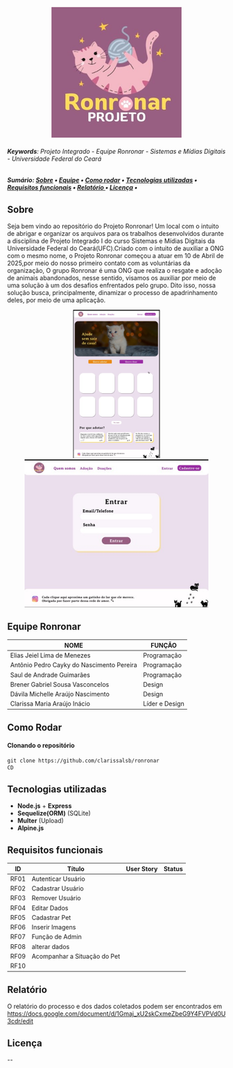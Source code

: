 <div align="center" name="inicio">
 <a href="*"><img title="Logo Projeto Ronronar" src="Imagens/Logo Projeto Ronronar.jpg" style="width:300px;" />
 </a>
</div>

###### **Keywords**: Projeto Integrado - Equipe Ronronar - Sistemas e Mídias Digitais - Universidade Federal do Ceará

<h5>
    Sumário:
    <a href="#sobre">Sobre</a> •
    <a href="#equipe">Equipe</a> •
    <a href="#rodar">Como rodar</a> •
    <a href="#tecnologias">Tecnologias utilizadas</a> •
    <a href="#requisitos">Requisitos funcionais</a> •
    <a href="#documento">Relatório </a> •
    <a href="#license"> Licença</a> • 
</h5>

<a name="sobre"></a>

 ## Sobre

 Seja bem vindo ao repositório do Projeto Ronronar! Um local com o intuito de abrigar e organizar os arquivos para os trabalhos desenvolvidos durante a disciplina de Projeto Integrado I do curso Sistemas e Mídias Digitais da Universidade Federal do Ceará(UFC).Criado com o intuito de auxiliar a ONG com o mesmo nome, o Projeto Ronronar começou a atuar em 10 de Abril de 2025,por meio do nosso primeiro contato com as voluntárias da organização, O grupo Ronronar é uma ONG que realiza o resgate e adoção de animais abandonados, nesse sentido, visamos os auxiliar por meio de uma solução à um dos desafios enfrentados pelo grupo. Dito isso, nossa solução busca, principalmente, dinamizar o processo de apadrinhamento deles, por meio de uma aplicação.

 <div align="center" name="mockups">
  <a href="*"><img title="rascunho da homepage"src="Imagens/Homepage rascunho.jpeg" style="width:200px;"></a>
  <a href="*"><img title="rascunho do login"src="Imagens/Login rascunho.jpeg" style="height:340px;"></a>
 </div>

<a name="equipe"></a>

 ## Equipe Ronronar

 | NOME                                     | FUNÇÃO                 |
 | -----------------------------------------| -----------------------|
 | Elias Jeiel Lima de Menezes              | Programação            |
 | Antônio Pedro Cayky do Nascimento Pereira| Programação            |
 | Saul de Andrade Guimarães                | Programação            |
 | Brener Gabriel Sousa Vasconcelos         | Design                 |
 | Dávila Michelle Araújo Nascimento        | Design                 |
 | Clarissa Maria Araújo Inácio             | Líder e Design         |

<a name="rodar"></a>

## Como Rodar

#### Clonando o repositório
```
git clone https://github.com/clarissalsb/ronronar
CD 
```

<a name="tecnologias"></a>

 ## Tecnologias utilizadas

 * **Node.js** + **Express**
 * **Sequelize(ORM)** (SQLite)
 * **Multer** (Upload)
 * **Alpine.js**

<a name="requisitos"></a>

 ## Requisitos funcionais

 |  ID  |           Título            |    User Story    | Status |
 |------|-----------------------------|------------------|--------|
 | RF01 | Autenticar Usuário          |                  |        |
 | RF02 | Cadastrar Usuário           |                  |        |
 | RF03 | Remover Usuário             |                  |        |
 | RF04 | Editar Dados                |                  |        |
 | RF05 | Cadastrar Pet               |                  |        |
 | RF06 | Inserir Imagens             |                  |        |
 | RF07 | Função de Admin             |                  |        |
 | RF08 | alterar dados               |                  |        |
 | RF09 | Acompanhar a Situação do Pet|                  |        |
 | RF10 |                             |                  |        |

<a name="documento"></a>

## Relatório

O relatório do processo e dos dados coletados podem ser encontrados em 
https://docs.google.com/document/d/1Gmaj_xU2skCxmeZbeG9Y4FVPVd0U3cdr/edit

<a name="license"></a>

## Licença

--